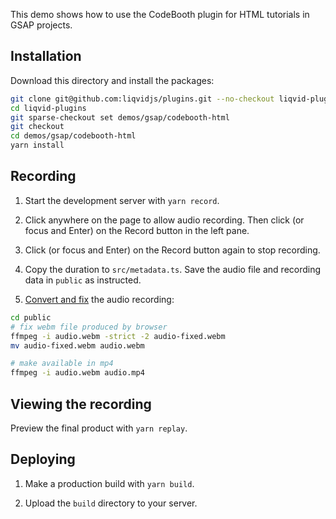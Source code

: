 This demo shows how to use the CodeBooth plugin for HTML tutorials in GSAP projects.

## Installation

Download this directory and install the packages:

```bash
git clone git@github.com:liqvidjs/plugins.git --no-checkout liqvid-plugins
cd liqvid-plugins
git sparse-checkout set demos/gsap/codebooth-html
git checkout
cd demos/gsap/codebooth-html
yarn install
```

## Recording
1. Start the development server with `yarn record`.

2. Click anywhere on the page to allow audio recording. Then click (or focus and Enter) on the Record button in the left pane.

3. Click (or focus and Enter) on the Record button again to stop recording.

4. Copy the duration to `src/metadata.ts`. Save the audio file and recording data in `public` as instructed.

5. [Convert and fix](https://liqvidjs.org/docs/cli/audio#convert) the audio recording:  
```bash
cd public
# fix webm file produced by browser
ffmpeg -i audio.webm -strict -2 audio-fixed.webm
mv audio-fixed.webm audio.webm

# make available in mp4
ffmpeg -i audio.webm audio.mp4
```

## Viewing the recording

Preview the final product with `yarn replay`.

## Deploying

1. Make a production build with `yarn build`.

2. Upload the `build` directory to your server.

